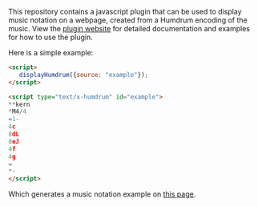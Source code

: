 
<script src="https://verovio-script.humdrum.org/scripts/verovio-toolkit.js"></script>
<script src="/scripts/humdrum-plugin.js"></script>
<script>
var vrvToolkit = new verovio.toolkit();
</script>

This repository contains a javascript plugin that can be used to display
music notation on a webpage, created from a Humdrum encoding of the music.
View the <a href="https://plugin.humdrum.org">plugin website</a> for
detailed documentation and examples for how to use the plugin.

Here is a simple example:


```html
<script>
   displayHumdrum({source: "example"});
</script>

<script type="text/x-humdrum" id="example">
**kern
*M4/4
=1-
4c
8dL
8eJ
4f
4g
=
*-
</script>
```

Which generates a music notation example on <a href="https://plugin.humdrum.org/example.html">this page</a>.

